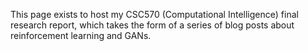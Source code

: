 This page exists to host my CSC570 (Computational Intelligence) final research report, which takes the form of a series of blog posts about reinforcement learning and GANs.
